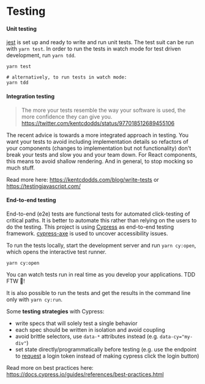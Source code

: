# Testing

#### Unit testing

[jest](https://jestjs.io/) is set up and ready to write and run unit tests. The test suit can be run with `yarn test`. In order to run the tests in watch mode for test driven development, run `yarn tdd`.

```shell
yarn test

# alternatively, to run tests in watch mode:
yarn tdd
```

#### Integration testing

> The more your tests resemble the way your software is used, the more confidence they can give you. https://twitter.com/kentcdodds/status/977018512689455106

The recent advice is towards a more integrated approach in testing.
You want your tests to avoid including implementation details so refactors of your components (changes to implementation but not functionality) don't break your tests and slow you and your team down. For React components, this means to avoid shallow rendering. And in general, to stop mocking so much stuff.

Read more here: https://kentcdodds.com/blog/write-tests or https://testingjavascript.com/

#### End-to-end testing

End-to-end (e2e) tests are functional tests for automated click-testing of critical paths. It is better to automate this rather than relying on the users to do the testing.
This project is using [Cypress](https://docs.cypress.io/guides/overview/why-cypress.html#In-a-nutshell) as end-to-end testing framework. [cypress-axe](https://github.com/avanslaars/cypress-axe) is used to uncover accessibility issues.

To run the tests locally, start the development server and run `yarn cy:open`, which opens the interactive test runner.

```
yarn cy:open
```

You can watch tests run in real time as you develop your applications. TDD FTW 🤩!

It is also possible to run the tests and get the results in the command line only with `yarn cy:run`.

Some **testing strategies** with Cypress:

- write specs that will solely test a single behavior
- each spec should be written in isolation and avoid coupling
- avoid brittle selectors, use `data-*` attributes instead (e.g. `data-cy="my-div"`)
- set state directly/programmatically before testing (e.g. use the endpoint to [request](https://docs.cypress.io/api/commands/request.html) a login token instead of making cypress click the login button)

Read more on best practices here: https://docs.cypress.io/guides/references/best-practices.html
